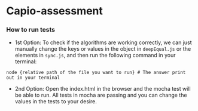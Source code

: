 # Capio-assessment

### How to run tests
- 1st Option: To check if the algorithms are working correctly, we can just manually change the keys or values in the object in `deepEqual.js` or the elements in `sync.js`, and then run the following command in your terminal:

```shell
node {relative path of the file you want to run} # The answer print out in your terminal
```

- 2nd Option: Open the index.html in the browser and the mocha test will be able to run. All tests in mocha are passing and you can change the values in the tests to your desire.